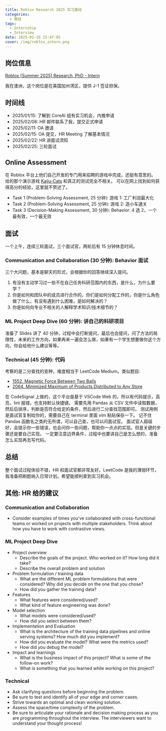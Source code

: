 ```yaml
---
title: Roblox Research 2025 实习面经
categories:
  - 面经
tags:
  - Internship
  - Interview
date: 2025-02-26 15:47:05
cover: /img/roblox_intern.png
---
```


## 岗位信息

[Roblox [Summer 2025] Research, PhD - Intern](https://careers.roblox.com/jobs/6593713)

我在澳洲，这个岗位是在美国加州湾区，提供 J-1 签证担保。

## 时间线

- 2025/01/15: 了解到 CoreAI 组有实习机会，内推申请
- 2025/02/08: HR 邮件联系了我，提交正式申请
- 2025/02/11: OA 邀请
- 2025/02/15: OA 提交，HR Meeting 了解基本情况
- 2025/02/22: HR 讲面试须知
- 2025/02/25: 三轮面试

## Online Assessment

在 Roblox 平台上他们自己开发的专门用来招聘的游戏中完成，还挺有意思的。
给的那个演示游戏 [Kaiju-Cats](https://www.roblox.com/games/13977123257/Kaiju-Cats) 和真正的测试完全不相关。
可以在网上找到如何获得高分的经验，这里就不赘述了。

- Task 1 (Problem-Solving Assessment, 25 分钟): 游戏 1: 工厂利润最大化
- Task 2 (Problem-Solving Assessment, 25 分钟): 游戏 2: 造小车通关
- Task 3 (Decision-Making Assessment, 30 分钟): Behavior: 4 选 2，一个最有效，一个最无效

## 面试

一个上午，连续三轮面试，三个面试官，两轮后有 15 分钟休息时间。

### Communication and Collaboration (30 分钟): Behavior 面试

三个大问题，基本是聊天的形式，会根据你的回答继续深入提问。

1. 有没有主动学习过一些不在自己任务科研范围内的东西，是什么，为什么要学？
2. 你是如何和团队中的成员进行合作的，你们是如何分配工作的，你是什么角色做了什么，有没有遇到什么困难，是如何解决的？
3. 你是如何向专业不相关的人解释学术知识/技术细节的？

### ML Project Deep Dive (60 分钟): 讲自己的科研项目

准备了 Slides 讲了 40 分钟，过程中会打断提问，最后也会提问，问了方法的局限性，未来的工作方向，如果再来一遍会怎么做，如果有一个学生想要做你这个方向，你会给他什么建议等等。

### Technical (45 分钟): 代码

考察的是二分查找的变种，难度相当于 LeetCode Medium。类似题目:

- [1552. Magnetic Force Between Two Balls](https://leetcode.com/problems/magnetic-force-between-two-balls)
- [2064. Minimized Maximum of Products Distributed to Any Store](https://leetcode.com/problems/minimized-maximum-of-products-distributed-to-any-store)

在 CodeSignal 上做的，这个平台是基于 VSCode Web 的，所以有代码提示，高亮，lint 报错，也支持默认快捷键。
需要先用 Pandas 从 CSV 文件中读取数据，然后后排序，判断是否符合给定的条件，然后进行二分查找范围即可。
测试用例是面试官复制给你的，需要自己在 terminal 里面 vim 粘贴保存一下。
记不住 Pandas 函数名之类的无所谓，可以自己查，也可以问面试官。
面试官人超级好，会提示你一些错误，也会问你一些问题，帮助你一点点的实现。但是关键的步骤还是要自己实现。
一定要注意边界条件，过程中也要讲自己是怎么想的，准备怎么实现再去写代码。

## 总结

整个面试过程体验不错，HR 和面试官都非常友好。LeetCode 是我的薄弱环节，我准备把刷题纳入日常计划。希望能顺利拿到实习机会。

## 其他: HR 给的建议

### Communication and Collaboration

- Consider examples of times you've collaborated with cross-functional teams or worked on projects with multiple stakeholders. Think about how you have to work with contrastive views.

### ML Project Deep Dive

- Project overview
  - Describe the goals of the project. Who worked on it? How long did it take?
  - Describe the overall problem and solution
- Problem formulation / training data
  - What are the different ML problem formulations that were considered? Why did you decide on the one that you chose?
  - How did you gather the training data?
- Features
  - What features were considered/used?
  - What kind of feature engineering was done?
- Model selection
  - What models were considered/used?
  - How did you select between them?
- Implementation and Evaluation
  - What is the architecture of the training data pipelines and online serving systems? How much did you implement?
  - How did you evaluate the model? What were the metrics used?
  - How did you debug the model?
- Impact and learnings
  - What is the business impact of this project? What is some of the follow-on work?
  - What is something that you learned while working on this project?

### Technical

- Ask clarifying questions before beginning the problem.
- Be sure to test and identify all of your edge and corner cases.
- Strive towards an optimal and clean working solution.
- Assess the space/time complexity of the problem.
- Be sure to articulate your rationale and decision making process as you are programming throughout the interview. The interviewers want to understand your thought process!
